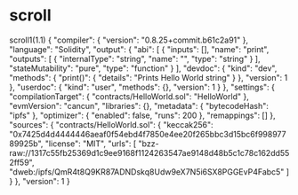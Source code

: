 # scroll
scroll1(1.1)
{
	"compiler": {
		"version": "0.8.25+commit.b61c2a91"
	},
	"language": "Solidity",
	"output": {
		"abi": [
			{
				"inputs": [],
				"name": "print",
				"outputs": [
					{
						"internalType": "string",
						"name": "",
						"type": "string"
					}
				],
				"stateMutability": "pure",
				"type": "function"
			}
		],
		"devdoc": {
			"kind": "dev",
			"methods": {
				"print()": {
					"details": "Prints Hello World string"
				}
			},
			"version": 1
		},
		"userdoc": {
			"kind": "user",
			"methods": {},
			"version": 1
		}
	},
	"settings": {
		"compilationTarget": {
			"contracts/HelloWorld.sol": "HelloWorld"
		},
		"evmVersion": "cancun",
		"libraries": {},
		"metadata": {
			"bytecodeHash": "ipfs"
		},
		"optimizer": {
			"enabled": false,
			"runs": 200
		},
		"remappings": []
	},
	"sources": {
		"contracts/HelloWorld.sol": {
			"keccak256": "0x7425d4d4444446aeaf0f54ebd4f7850e4ee20f265bbc3d15bc6f99897789925b",
			"license": "MIT",
			"urls": [
				"bzz-raw://1317c55fb25369d1c9ee9168f1124263547ae9148d48b5c1c78c162dd552ff59",
				"dweb:/ipfs/QmR4t8Q9KR87ADNDskq8Udw9eX7N5i6SX8PGGEvP4Fabc5"
			]
		}
	},
	"version": 1
}
